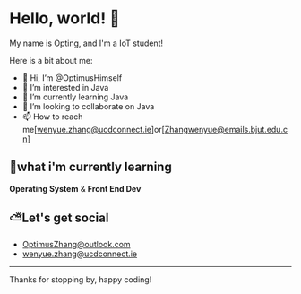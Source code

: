 # Hello, world! 🤞  

My name is Opting, and I'm a IoT student!  
  
  Here is a bit about me:  

- 👋 Hi, I’m @OptimusHimself
- 👀 I’m interested in Java
- 🌱 I’m currently learning Java
- 💞️ I’m looking to collaborate on Java
- 📫 How to reach me[wenyue.zhang@ucdconnect.ie]or[Zhangwenyue@emails.bjut.edu.cn]

<!---
OptimusHimself/OptimusHimself is a ✨ special ✨ repository because its `README.md` (this file) appears on your GitHub profile.
You can click the Preview link to take a look at your changes.
--->

## 📖what i'm currently learning

**Operating System** & **Front End Dev**

## ⛅Let's get social

- <OptimusZhang@outlook.com>  
- <wenyue.zhang@ucdconnect.ie>

---
Thanks for stopping by, happy coding!
